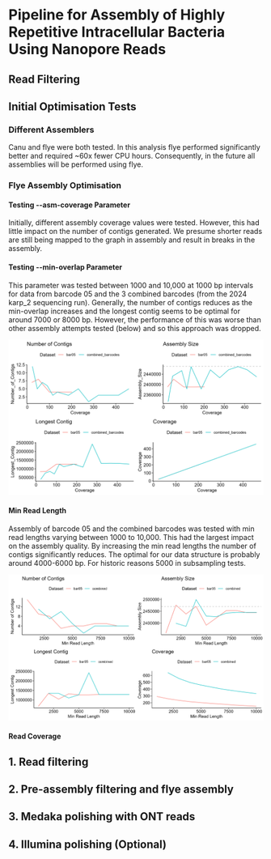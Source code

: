 # Pipeline for Assembly of Highly Repetitive Intracellular Bacteria Using Nanopore Reads
## Read Filtering
## Initial Optimisation Tests
### Different Assemblers
Canu and flye were both tested. In this analysis flye performed significantly better and required ~60x fewer CPU hours. Consequently, in the future all assemblies will be performed using flye.

### Flye Assembly Optimisation
#### Testing --asm-coverage Parameter
Initially, different assembly coverage values were tested. However, this had little impact on the number of contigs generated. We presume shorter reads are still being mapped to the graph in assembly and result in breaks in the assembly.

#### Testing --min-overlap Parameter
This parameter was tested between 1000 and 10,000 at 1000 bp intervals for data from barcode 05 and the 3 combined barcodes (from the 2024 karp_2 sequencing run). Generally, the number of contigs reduces as the min-overlap increases and the longest contig seems to be optimal for around 7000 or 8000 bp. However, the performance of this was worse than other assembly attempts tested (below) and so this approach was dropped.

![Figure 1: Graphs showing the effect of different min overlap values on the number of contigs, assembly size, longest contig and coverage.](../assembly_subsampling_optimisation.png)

#### Min Read Length
Assembly of barcode 05 and the combined barcodes was tested with min read lengths varying between 1000 to 10,000. This had the largest impact on the assembly quality. By increasing the min read lengths the number of contigs significantly reduces. The optimal for our data structure is probably around 4000-6000 bp. For historic reasons 5000 in subsampling tests.

![Figure 2: These plots show the effect of min read length on the number and length of contigs, assembly size and genome coverage. Overall, the number of contigs is lower when there is a higher threshold, however this can result in a slightly lower assembly size. Generally 4000-6000 bp seems optimal for these data structures.](../min_read_assembly_optimisation.png)

#### Read Coverage


## 1. Read filtering


## 2. Pre-assembly filtering and flye assembly

## 3. Medaka polishing with ONT reads

## 4. Illumina polishing (Optional)

